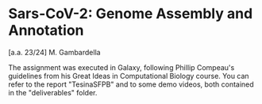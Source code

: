 # Sars-CoV-2: Genome Assembly and Annotation
[a.a. 23/24] M. Gambardella

The assignment was executed in Galaxy, following Phillip Compeau's guidelines from his Great Ideas in Computational Biology course. You can refer to the report "TesinaSFPB" and to some demo videos, both contained in the "deliverables" folder.
